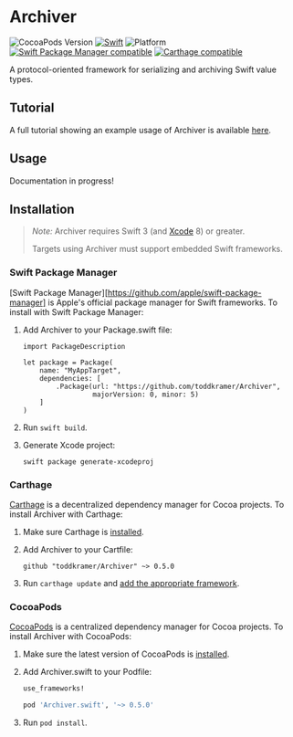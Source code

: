 # Archiver

![CocoaPods Version](https://cocoapod-badges.herokuapp.com/v/Archiver.swift/badge.png) [![Swift](https://img.shields.io/badge/swift-3-orange.svg?style=flat)](https://developer.apple.com/swift/) ![Platform](https://cocoapod-badges.herokuapp.com/p/Archiver.swift/badge.png) [![Swift Package Manager compatible](https://img.shields.io/badge/Swift%20Package%20Manager-compatible-4BC51D.svg?style=flat)](https://github.com/apple/swift-package-manager) [![Carthage compatible](https://img.shields.io/badge/Carthage-compatible-4BC51D.svg?style=flat)](https://github.com/Carthage/Carthage)

A protocol-oriented framework for serializing and archiving Swift value types.

## Tutorial

A full tutorial showing an example usage of Archiver is available [here](http://www.tekramer.com/serializing-archiving-structs-in-swift-with-archiver/).

## Usage

Documentation in progress!

## Installation

> _Note:_ Archiver requires Swift 3 (and [Xcode][] 8) or greater.
>
> Targets using Archiver must support embedded Swift frameworks.

[Xcode]: https://developer.apple.com/xcode/downloads/

### Swift Package Manager

[Swift Package Manager][https://github.com/apple/swift-package-manager] is Apple's
official package manager for Swift frameworks. To install with Swift Package
Manager:

1. Add Archiver to your Package.swift file:

    ```
    import PackageDescription

    let package = Package(
        name: "MyAppTarget",
        dependencies: [
            .Package(url: "https://github.com/toddkramer/Archiver",
                     majorVersion: 0, minor: 5)
        ]
    )
    ```

2. Run `swift build`.

3. Generate Xcode project:

    ```
    swift package generate-xcodeproj
    ```


### Carthage

[Carthage][] is a decentralized dependency manager for Cocoa projects. To
install Archiver with Carthage:

 1. Make sure Carthage is [installed][Carthage Installation].

 2. Add Archiver to your Cartfile:

    ```
    github "toddkramer/Archiver" ~> 0.5.0
    ```

 3. Run `carthage update` and [add the appropriate framework][Carthage Usage].


[Carthage]: https://github.com/Carthage/Carthage
[Carthage Installation]: https://github.com/Carthage/Carthage#installing-carthage
[Carthage Usage]: https://github.com/Carthage/Carthage#adding-frameworks-to-an-application


### CocoaPods

[CocoaPods][] is a centralized dependency manager for Cocoa projects. To install
Archiver with CocoaPods:

 1. Make sure the latest version of CocoaPods is [installed](https://guides.cocoapods.org/using/getting-started.html#getting-started).


 2. Add Archiver.swift to your Podfile:

    ``` ruby
    use_frameworks!

    pod 'Archiver.swift', '~> 0.5.0'
    ```

 3. Run `pod install`.

[CocoaPods]: https://cocoapods.org

